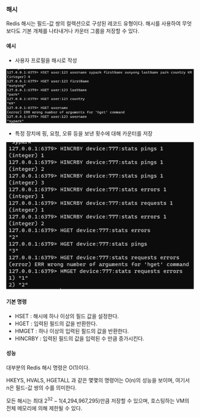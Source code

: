 ### 해시

Redis 해시는 필드-값 쌍의 컬렉션으로 구성된 레코드 유형이다.
해시를 사용하여 무엇보다도 기본 개체를 나타내거나 카운터 그룹을 저장할 수 있다.

#### 예시

- 사용자 프로필을 해시로 작성

![img_27.png](img_27.png)

- 특정 장치에 핑, 요청, 오류 등을 보낸 횟수에 대해 카운터를 저장

![img_28.png](img_28.png)

#### 기본 명령

- HSET : 해시에 하나 이상의 필드 값을 설정한다.
- HGET : 입력된 필드의 값을 반환한다.
- HMGET : 하나 이상의 입력된 필드의 값을 반환한다.
- HINCRBY : 입력된 필드의 값을 입력된 수 만큼 증가시킨다.

#### 성능

대부분의 Redis 해시 명령은 O(1)이다.

HKEYS, HVALS, HGETALL 과 같은 몇몇의 명령어는 O(n)의 성능을 보이며, 여기서 n은 필드-값 쌍의 수를 의미한다.

모든 해시는 최대 $2^{32}-1$(4,294,967,295)만큼 저장할 수 있으며, 호스팅하는 VM의 전체 메모리에 의해 제한될 수 있다.
